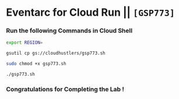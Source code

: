 # Eventarc for Cloud Run || `[GSP773]`

### Run the following Commands in Cloud Shell
```bash
export REGION=
```

```bash
gsutil cp gs://cloudhustlers/gsp773.sh

sudo chmod +x gsp773.sh

./gsp773.sh
```

### Congratulations for Completing the Lab !

